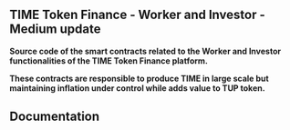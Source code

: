 ## TIME Token Finance - Worker and Investor - Medium update

**Source code of the smart contracts related to the Worker and Investor functionalities of the TIME Token Finance platform.**

**These contracts are responsible to produce TIME in large scale but maintaining inflation under control while adds value to TUP token.**

## Documentation
